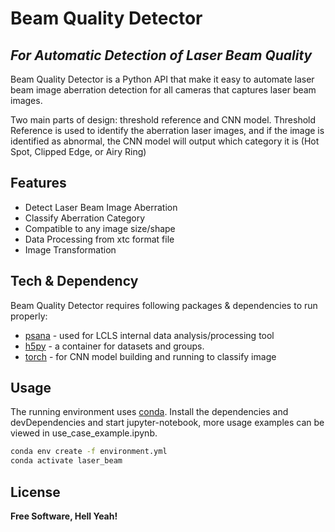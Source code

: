 # Beam Quality Detector
## _For Automatic Detection of Laser Beam Quality_


Beam Quality Detector is a Python API that make it easy to automate laser beam image aberration detection for all cameras that captures laser beam images.

Two main parts of design: threshold reference and CNN model. Threshold Reference is used to identify the aberration laser images, and if the image is identified as abnormal, the CNN model will output which category it is (Hot Spot, Clipped Edge, or Airy Ring)




## Features

- Detect Laser Beam Image Aberration
- Classify Aberration Category
- Compatible to any image size/shape
- Data Processing from xtc format file
- Image Transformation



## Tech & Dependency

Beam Quality Detector requires following packages & dependencies to run properly:

- [psana](https://confluence.slac.stanford.edu/display/PSDMInternal/psana+-+Reference+Manual) - used for LCLS internal data analysis/processing tool
- [h5py](https://docs.h5py.org/en/stable/quick.html) - a container for datasets and groups.
- [torch](https://pytorch.org/docs/stable/index.html) - for CNN model building and running to classify image


## Usage

The running environment uses [conda](https://conda.io/projects/conda/en/latest/user-guide/tasks/manage-environments.html). Install the dependencies and devDependencies and start jupyter-notebook, more usage examples can be viewed in use_case_example.ipynb.
```sh
conda env create -f environment.yml
conda activate laser_beam
```

## License

**Free Software, Hell Yeah!**
